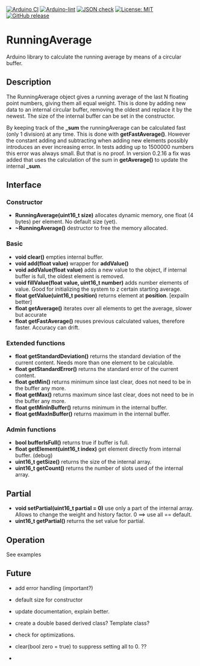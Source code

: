 
[![Arduino CI](https://github.com/RobTillaart/RunningAverage/workflows/Arduino%20CI/badge.svg)](https://github.com/marketplace/actions/arduino_ci)
[![Arduino-lint](https://github.com/RobTillaart/RunningAverage/actions/workflows/arduino-lint.yml/badge.svg)](https://github.com/RobTillaart/RunningAverage/actions/workflows/arduino-lint.yml)
[![JSON check](https://github.com/RobTillaart/RunningAverage/actions/workflows/jsoncheck.yml/badge.svg)](https://github.com/RobTillaart/RunningAverage/actions/workflows/jsoncheck.yml)
[![License: MIT](https://img.shields.io/badge/license-MIT-green.svg)](https://github.com/RobTillaart/RunningAverage/blob/master/LICENSE)
[![GitHub release](https://img.shields.io/github/release/RobTillaart/RunningAverage.svg?maxAge=3600)](https://github.com/RobTillaart/RunningAverage/releases)


# RunningAverage

Arduino library to calculate the running average by means of a circular buffer.


## Description

The RunningAverage object gives a running average of the last N floating point numbers, 
giving them all equal weight.
This is done by adding new data to an internal circular buffer, removing the oldest and 
replace it by the newest. 
The size of the internal buffer can be set in the constructor.

By keeping track of the **\_sum** the runningAverage can be calculated fast (only 1 division)
at any time. This is done with **getFastAverage()**. 
However the constant adding and subtracting when adding new elements possibly introduces an ever increasing error. 
In tests adding up to 1500000 numbers this error was always small. But that is no proof.
In version 0.2.16 a fix was added that uses the calculation of the sum in **getAverage()** to 
update the internal **\_sum**.


## Interface

### Constructor

- **RunningAverage(uint16_t size)** allocates dynamic memory, one float (4 bytes) per element. 
No default size (yet).
- **~RunningAverage()** destructor to free the memory allocated.


### Basic

- **void clear()** empties internal buffer.
- **void add(float value)** wrapper for **addValue()**
- **void addValue(float value)** adds a new value to the object, if internal buffer is full, the oldest element is removed.
- **void fillValue(float value, uint16_t number)**  adds number elements of value. Good for initializing the system to z certain starting average.
- **float getValue(uint16_t position)** returns element at **position**. [expailn better]
- **float getAverage()** iterates over all elements to get the average, slower but accurate
- **float getFastAverage()** reuses previous calculated values, therefore faster. Accuracy can drift.


### Extended functions

- **float getStandardDeviation()** returns the standard deviation of the current content. 
Needs more than one element to be calculable.
- **float getStandardError()** returns the standard error of the current content.
- **float getMin()** returns minimum since last clear, does not need to be in the buffer any more.
- **float getMax()** returns maximum since last clear, does not need to be in the buffer any more.
- **float getMinInBuffer()** returns minimum in the internal buffer.
- **float getMaxInBuffer()** returns maximum in the internal buffer.


### Admin functions

- **bool bufferIsFull()** returns true if buffer is full.
- **float getElement(uint16_t index)** get element directly from internal buffer. (debug)
- **uint16_t getSize()** returns the size of the internal array.
- **uint16_t getCount()** returns the number of slots used of the internal array.


## Partial

- **void setPartial(uint16_t partial = 0)** use only a part of the internal array. 
Allows to change the weight and history factor. 
0 ==> use all == default.
- **uint16_t getPartial()** returns the set value for partial.


## Operation

See examples


## Future 

- add error handling  (important?)
- default size for constructor
- update documentation, explain better.
- create a double based derived class? Template class?

- check for optimizations.
- clear(bool zero = true)  to suppress setting all to 0. ??
-  

